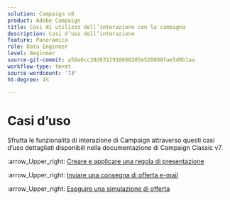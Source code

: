 ```yaml
---
solution: Campaign v8
product: Adobe Campaign
title: Casi di utilizzo dell’interazione con la campagna
description: Casi d’uso dell’interazione
feature: Panoramica
role: Data Engineer
level: Beginner
source-git-commit: a50a6cc28d9312910668205e528888fae5d0b1aa
workflow-type: tm+mt
source-wordcount: '73'
ht-degree: 4%

---
```


# Casi d’uso

Sfrutta le funzionalità di interazione di Campaign attraverso questi casi d’uso dettagliati disponibili nella documentazione di Campaign Classic v7.

:arrow_Upper_right: [Creare e applicare una regola di presentazione](https://experienceleague.adobe.com/docs/campaign-classic/using/managing-offers/case-study/presentation-rules.html)

:arrow_Upper_right: [Inviare una consegna di offerta e-mail](https://experienceleague.adobe.com/docs/campaign-classic/using/managing-offers/case-study/offers-on-an-outbound-channel.html)

:arrow_Upper_right: [Eseguire una simulazione di offerta](https://experienceleague.adobe.com/docs/campaign-classic/using/managing-offers/case-study/offers-on-an-outbound-channel.html)
